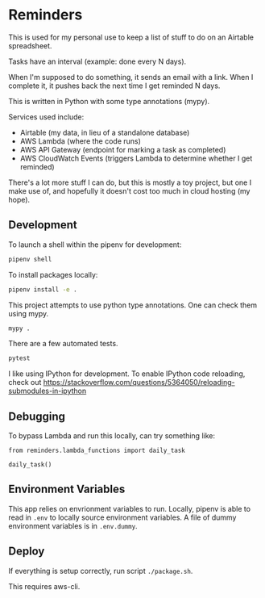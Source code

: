 # Reminders

This is used for my personal use to keep a list of stuff to do on an Airtable spreadsheet.

Tasks have an interval (example: done every N days).

When I'm supposed to do something, it sends an email with a link.  When I complete it, it pushes back the next time I get reminded N days.

This is written in Python with some type annotations (mypy).

Services used include:
* Airtable (my data, in lieu of a standalone database)
* AWS Lambda (where the code runs)
* AWS API Gateway (endpoint for marking a task as completed)
* AWS CloudWatch Events (triggers Lambda to determine whether I get reminded)

There's a lot more stuff I can do, but this is mostly a toy project, but one I make use of, and hopefully it doesn't cost too much in cloud hosting (my hope).

## Development

To launch a shell within the pipenv for development:
```sh
pipenv shell
```

To install packages locally:

```sh
pipenv install -e .
```

This project attempts to use python type annotations.  One can check them using mypy.
```sh
mypy .
```

There are a few automated tests.
```sh
pytest
```

I like using IPython for development.  To enable IPython code reloading, check out
https://stackoverflow.com/questions/5364050/reloading-submodules-in-ipython

## Debugging

To bypass Lambda and run this locally, can try something like:

```
from reminders.lambda_functions import daily_task

daily_task()
```

## Environment Variables

This app relies on envrionment variables to run.  Locally, pipenv is able to read in `.env` to locally source environment variables.  A file of dummy environment variables is in `.env.dummy`.

## Deploy

If everything is setup correctly, run script `./package.sh`.

This requires aws-cli.


